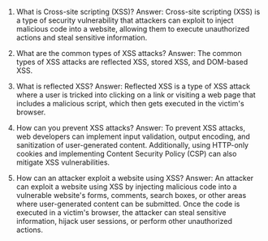 

1) What is Cross-site scripting (XSS)?
Answer: Cross-site scripting (XSS) is a type of security vulnerability that attackers can exploit to inject malicious code into a website, allowing them to execute unauthorized actions and steal sensitive information.

2) What are the common types of XSS attacks?
Answer: The common types of XSS attacks are reflected XSS, stored XSS, and DOM-based XSS. 

3) What is reflected XSS?
Answer: Reflected XSS is a type of XSS attack where a user is tricked into clicking on a link or visiting a web page that includes a malicious script, which then gets executed in the victim's browser.

4) How can you prevent XSS attacks?
Answer: To prevent XSS attacks, web developers can implement input validation, output encoding, and sanitization of user-generated content. Additionally, using HTTP-only cookies and implementing Content Security Policy (CSP) can also mitigate XSS vulnerabilities.

5) How can an attacker exploit a website using XSS?
Answer: An attacker can exploit a website using XSS by injecting malicious code into a vulnerable website's forms, comments, search boxes, or other areas where user-generated content can be submitted. Once the code is executed in a victim's browser, the attacker can steal sensitive information, hijack user sessions, or perform other unauthorized actions.